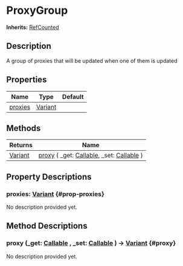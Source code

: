 # ProxyGroup
**Inherits:** [RefCounted](https://docs.godotengine.org/de/4.x/classes/class_refcounted.html)
    
## Description

A group of proxies that will be updated when one of them is updated

## Properties

| Name                     | Type                                                                      | Default |
| ------------------------ | ------------------------------------------------------------------------- | ------- |
| [proxies](#prop-proxies) | [Variant](https://docs.godotengine.org/de/4.x/classes/class_variant.html) |         |

## Methods

| Returns                                                                   | Name                                                                                                                                                                                     |
| ------------------------------------------------------------------------- | ---------------------------------------------------------------------------------------------------------------------------------------------------------------------------------------- |
| [Variant](https://docs.godotengine.org/de/4.x/classes/class_variant.html) | [proxy](#proxy) ( _get: [Callable](https://docs.godotengine.org/de/4.x/classes/class_callable.html), _set: [Callable](https://docs.godotengine.org/de/4.x/classes/class_callable.html) ) |







## Property Descriptions

### proxies: [Variant](https://docs.godotengine.org/de/4.x/classes/class_variant.html) {#prop-proxies}

No description provided yet.

## Method Descriptions

###  proxy (_get: [Callable](https://docs.godotengine.org/de/4.x/classes/class_callable.html) , _set: [Callable](https://docs.godotengine.org/de/4.x/classes/class_callable.html)  ) -> [Variant](https://docs.godotengine.org/de/4.x/classes/class_variant.html) {#proxy}

No description provided yet.
